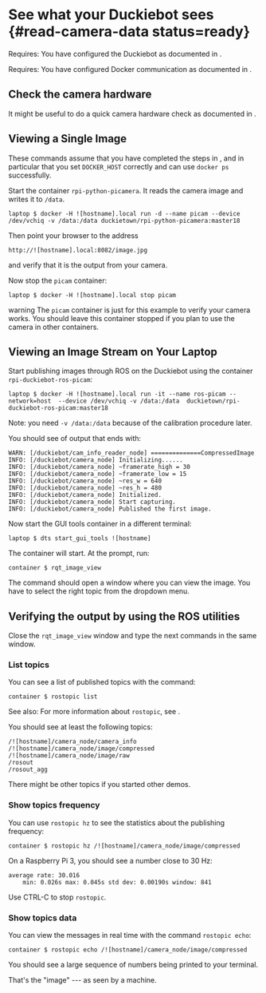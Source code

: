 # See what your Duckiebot sees {#read-camera-data status=ready}


<div class='requirements' markdown='1'>

Requires: You have configured the Duckiebot as documented in [](#setup-duckiebot).

Requires: You have configured Docker communication as documented in [](#docker-setup).

</div>


## Check the camera hardware

It might be useful to do a quick camera hardware check as documented in [](#howto-mount-camera).


## Viewing a Single Image
These commands assume that you have completed the steps in [](#docker-setup),
and in particular that you set `DOCKER_HOST` correctly and can use `docker ps` successfully.

Start the container `rpi-python-picamera`. It reads the camera image and writes it to `/data`.

    laptop $ docker -H ![hostname].local run -d --name picam --device /dev/vchiq -v /data:/data duckietown/rpi-python-picamera:master18

Then point your browser to the address

    http://![hostname].local:8082/image.jpg

and verify that it is the output from your camera.

Now stop the `picam` container:

    laptop $ docker -H ![hostname].local stop picam

warning The `picam` container is just for this example to verify your camera works. You should leave this container stopped if you plan to use the camera in other containers.

## Viewing an Image Stream on Your Laptop

Start publishing images through ROS on the Duckiebot using
the container `rpi-duckiebot-ros-picam`:


    laptop $ docker -H ![hostname].local run -it --name ros-picam --network=host  --device /dev/vchiq -v /data:/data  duckietown/rpi-duckiebot-ros-picam:master18 

Note: you need `-v /data:/data` because of the calibration procedure later.

You should see of output that ends with:

    WARN: [/duckiebot/cam_info_reader_node] ==============CompressedImage
    INFO: [/duckiebot/camera_node] Initializing......
    INFO: [/duckiebot/camera_node] ~framerate_high = 30
    INFO: [/duckiebot/camera_node] ~framerate_low = 15
    INFO: [/duckiebot/camera_node] ~res_w = 640
    INFO: [/duckiebot/camera_node] ~res_h = 480
    INFO: [/duckiebot/camera_node] Initialized.
    INFO: [/duckiebot/camera_node] Start capturing.
    INFO: [/duckiebot/camera_node] Published the first image.


Now start the GUI tools container in a different terminal:


    laptop $ dts start_gui_tools ![hostname]


The container will start. At the prompt, run:


    container $ rqt_image_view


The command should open a window where you can view the image.
You have to select the right topic from the dropdown menu.

## Verifying the output by using the ROS utilities

Close the `rqt_image_view` window and type the next commands in the same
window.


### List topics

You can see a list of published topics with the command:

    container $ rostopic list

See also: For more information about `rostopic`, see [](+software_reference#rostopic).

You should see at least the following topics:

    /![hostname]/camera_node/camera_info
    /![hostname]/camera_node/image/compressed
    /![hostname]/camera_node/image/raw
    /rosout
    /rosout_agg

There might be other topics if you started other demos.

### Show topics frequency

You can use `rostopic hz` to see the statistics about the publishing frequency:

    container $ rostopic hz /![hostname]/camera_node/image/compressed

On a Raspberry Pi 3, you should see a number close to 30 Hz:

    average rate: 30.016
        min: 0.026s max: 0.045s std dev: 0.00190s window: 841

Use CTRL-C to stop `rostopic`.

### Show topics data

You can view the messages in real time with the command `rostopic echo`:

    container $ rostopic echo /![hostname]/camera_node/image/compressed

You should see a large sequence of numbers being printed to your terminal.

That's the "image" --- as seen by a machine.
